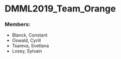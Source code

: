 # DMML2019_Team_Orange

### Members:
* Blanck, Constant
* Oswald, Cyrill
* Tsareva, Svetlana
* Losey, Sylvain
